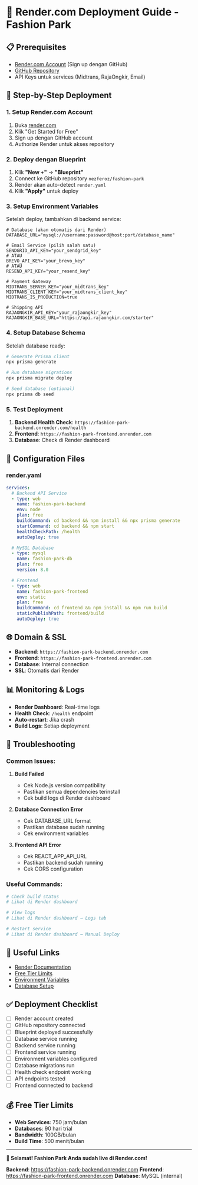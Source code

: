 # 🚀 Render.com Deployment Guide - Fashion Park

## 📋 **Prerequisites**
- [Render.com Account](https://render.com) (Sign up dengan GitHub)
- [GitHub Repository](https://github.com/nezferoz/fashion-park)
- API Keys untuk services (Midtrans, RajaOngkir, Email)

## 🎯 **Step-by-Step Deployment**

### **1. Setup Render.com Account**
1. Buka [render.com](https://render.com)
2. Klik "Get Started for Free"
3. Sign up dengan GitHub account
4. Authorize Render untuk akses repository

### **2. Deploy dengan Blueprint**
1. Klik **"New +"** → **"Blueprint"**
2. Connect ke GitHub repository `nezferoz/fashion-park`
3. Render akan auto-detect `render.yaml`
4. Klik **"Apply"** untuk deploy

### **3. Setup Environment Variables**
Setelah deploy, tambahkan di backend service:

```env
# Database (akan otomatis dari Render)
DATABASE_URL="mysql://username:password@host:port/database_name"

# Email Service (pilih salah satu)
SENDGRID_API_KEY="your_sendgrid_key"
# ATAU
BREVO_API_KEY="your_brevo_key"
# ATAU
RESEND_API_KEY="your_resend_key"

# Payment Gateway
MIDTRANS_SERVER_KEY="your_midtrans_key"
MIDTRANS_CLIENT_KEY="your_midtrans_client_key"
MIDTRANS_IS_PRODUCTION=true

# Shipping API
RAJAONGKIR_API_KEY="your_rajaongkir_key"
RAJAONGKIR_BASE_URL="https://api.rajaongkir.com/starter"
```

### **4. Setup Database Schema**
Setelah database ready:

```bash
# Generate Prisma client
npx prisma generate

# Run database migrations
npx prisma migrate deploy

# Seed database (optional)
npx prisma db seed
```

### **5. Test Deployment**
1. **Backend Health Check**: `https://fashion-park-backend.onrender.com/health`
2. **Frontend**: `https://fashion-park-frontend.onrender.com`
3. **Database**: Check di Render dashboard

## 🔧 **Configuration Files**

### **render.yaml**
```yaml
services:
  # Backend API Service
  - type: web
    name: fashion-park-backend
    env: node
    plan: free
    buildCommand: cd backend && npm install && npx prisma generate
    startCommand: cd backend && npm start
    healthCheckPath: /health
    autoDeploy: true

  # MySQL Database
  - type: mysql
    name: fashion-park-db
    plan: free
    version: 8.0

  # Frontend
  - type: web
    name: fashion-park-frontend
    env: static
    plan: free
    buildCommand: cd frontend && npm install && npm run build
    staticPublishPath: frontend/build
    autoDeploy: true
```

## 🌐 **Domain & SSL**
- **Backend**: `https://fashion-park-backend.onrender.com`
- **Frontend**: `https://fashion-park-frontend.onrender.com`
- **Database**: Internal connection
- **SSL**: Otomatis dari Render

## 📊 **Monitoring & Logs**
- **Render Dashboard**: Real-time logs
- **Health Check**: `/health` endpoint
- **Auto-restart**: Jika crash
- **Build Logs**: Setiap deployment

## 🚨 **Troubleshooting**

### **Common Issues:**
1. **Build Failed**
   - Cek Node.js version compatibility
   - Pastikan semua dependencies terinstall
   - Cek build logs di Render dashboard

2. **Database Connection Error**
   - Cek DATABASE_URL format
   - Pastikan database sudah running
   - Cek environment variables

3. **Frontend API Error**
   - Cek REACT_APP_API_URL
   - Pastikan backend sudah running
   - Cek CORS configuration

### **Useful Commands:**
```bash
# Check build status
# Lihat di Render dashboard

# View logs
# Lihat di Render dashboard → Logs tab

# Restart service
# Lihat di Render dashboard → Manual Deploy
```

## 🔗 **Useful Links**
- [Render Documentation](https://render.com/docs)
- [Free Tier Limits](https://render.com/docs/free)
- [Environment Variables](https://render.com/docs/environment-variables)
- [Database Setup](https://render.com/docs/databases)

## ✅ **Deployment Checklist**
- [ ] Render account created
- [ ] GitHub repository connected
- [ ] Blueprint deployed successfully
- [ ] Database service running
- [ ] Backend service running
- [ ] Frontend service running
- [ ] Environment variables configured
- [ ] Database migrations run
- [ ] Health check endpoint working
- [ ] API endpoints tested
- [ ] Frontend connected to backend

## 💰 **Free Tier Limits**
- **Web Services**: 750 jam/bulan
- **Databases**: 90 hari trial
- **Bandwidth**: 100GB/bulan
- **Build Time**: 500 menit/bulan

---

**🎉 Selamat! Fashion Park Anda sudah live di Render.com!**

**Backend**: https://fashion-park-backend.onrender.com
**Frontend**: https://fashion-park-frontend.onrender.com
**Database**: MySQL (internal)
